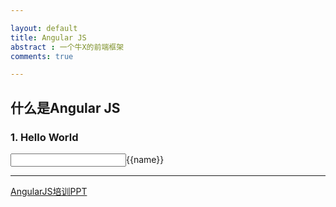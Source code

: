 ```yaml
---

layout: default
title: Angular JS
abstract : 一个牛X的前端框架
comments: true

---
```


## 什么是Angular JS

### 1. Hello World

<script src="{{site.baseurl}}/javascripts/angular.js"></script>
<input text="text" ng-bind="name" />{{name}}



---
[AngularJS培训PPT](https://github.com/changhu2013/resume/raw/master/resume/ppt/AngularJS培训-changhu-v1.ppt)
